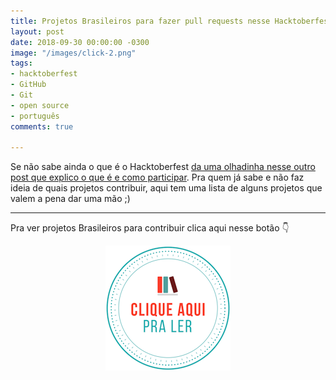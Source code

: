 ```yaml
---
title: Projetos Brasileiros para fazer pull requests nesse Hacktoberfest
layout: post
date: 2018-09-30 00:00:00 -0300
image: "/images/click-2.png"
tags:
- hacktoberfest
- GitHub
- Git
- open source
- português
comments: true

---
```

Se não sabe ainda o que é o Hacktoberfest [da uma olhadinha nesse outro post que explico o que é e como participar](https://jtemporal.com/hacktoberfest-2017/). Pra quem já sabe e não faz ideia de quais projetos contribuir, aqui tem uma lista de alguns projetos que valem a pena dar uma mão ;)

***

Pra ver projetos Brasileiros  para contribuir clica aqui nesse botão 👇

<center>
<a href="https://medium.com/@jessicatemporal/projetos-brasileiros-para-contribuir-nesse-hacktoberfest-vers%C3%A3o-2018-4925959b9411">
  <img src="/images/clique-aqui-para-ler.png">
  </a>
</center>
